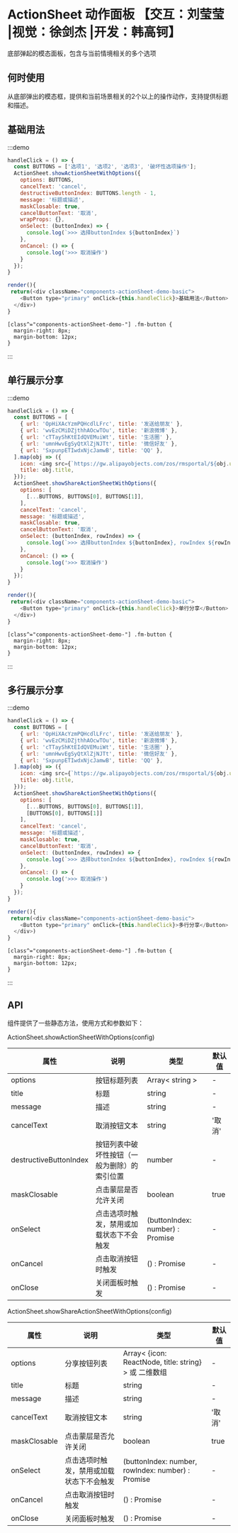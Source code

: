 # ActionSheet 动作面板 【交互：刘莹莹 |视觉：徐剑杰 |开发：韩高钶】

底部弹起的模态面板，包含与当前情境相关的多个选项

## 何时使用

从底部弹出的模态框，提供和当前场景相关的2个以上的操作动作，支持提供标题和描述。

## 基础用法

:::demo

```js
handleClick = () => {
  const BUTTONS = ['选项1', '选项2', '选项3', '破坏性选项操作'];
  ActionSheet.showActionSheetWithOptions({
    options: BUTTONS,
    cancelText: 'cancel',
    destructiveButtonIndex: BUTTONS.length - 1,
    message: '标题或描述',
    maskClosable: true,
    cancelButtonText: '取消',
    wrapProps: {},
    onSelect: (buttonIndex) => {
      console.log(`>>> 选择buttonIndex ${buttonIndex}`)
    },
    onCancel: () => {
      console.log('>>> 取消操作')
    }
  });
}

render(){
 return(<div className="components-actionSheet-demo-basic">
    <Button type="primary" onClick={this.handleClick}>基础用法</Button>
  </div>)
}
```

```less
[class^="components-actionSheet-demo-"] .fm-button {
  margin-right: 8px;
  margin-bottom: 12px;
}
```

:::

## 单行展示分享

:::demo

```js
handleClick = () => {
  const BUTTONS = [
    { url: 'OpHiXAcYzmPQHcdlLFrc', title: '发送给朋友' },
    { url: 'wvEzCMiDZjthhAOcwTOu', title: '新浪微博' },
    { url: 'cTTayShKtEIdQVEMuiWt', title: '生活圈' },
    { url: 'umnHwvEgSyQtXlZjNJTt', title: '微信好友' },
    { url: 'SxpunpETIwdxNjcJamwB', title: 'QQ' },
  ].map(obj => ({
    icon: <img src={`https://gw.alipayobjects.com/zos/rmsportal/${obj.url}.png`} alt={obj.title} style={{ width: 36 }} />,
    title: obj.title,
  }));
  ActionSheet.showShareActionSheetWithOptions({
    options: [
      [...BUTTONS, BUTTONS[0], BUTTONS[1]],
    ],
    cancelText: 'cancel',
    message: '标题或描述',
    maskClosable: true,
    cancelButtonText: '取消',
    onSelect: (buttonIndex, rowIndex) => {
      console.log(`>>> 选择buttonIndex ${buttonIndex}, rowIndex ${rowIndex}`)
    },
    onCancel: () => {
      console.log('>>> 取消操作')
    }
  });
}

render(){
 return(<div className="components-actionSheet-demo-basic">
    <Button type="primary" onClick={this.handleClick}>单行分享</Button>
  </div>)
}
```

```less
[class^="components-actionSheet-demo-"] .fm-button {
  margin-right: 8px;
  margin-bottom: 12px;
}
```

:::

## 多行展示分享

:::demo

```js
handleClick = () => {
  const BUTTONS = [
    { url: 'OpHiXAcYzmPQHcdlLFrc', title: '发送给朋友' },
    { url: 'wvEzCMiDZjthhAOcwTOu', title: '新浪微博' },
    { url: 'cTTayShKtEIdQVEMuiWt', title: '生活圈' },
    { url: 'umnHwvEgSyQtXlZjNJTt', title: '微信好友' },
    { url: 'SxpunpETIwdxNjcJamwB', title: 'QQ' },
  ].map(obj => ({
    icon: <img src={`https://gw.alipayobjects.com/zos/rmsportal/${obj.url}.png`} alt={obj.title} style={{ width: 36 }} />,
    title: obj.title,
  }));
  ActionSheet.showShareActionSheetWithOptions({
    options: [
      [...BUTTONS, BUTTONS[0], BUTTONS[1]],
      [BUTTONS[0], BUTTONS[1]]
    ],
    cancelText: 'cancel',
    message: '标题或描述',
    maskClosable: true,
    cancelButtonText: '取消',
    onSelect: (buttonIndex, rowIndex) => {
      console.log(`>>> 选择buttonIndex ${buttonIndex}, rowIndex ${rowIndex}`)
    },
    onCancel: () => {
      console.log('>>> 取消操作')
    }
  });
}

render(){
 return(<div className="components-actionSheet-demo-basic">
    <Button type="primary" onClick={this.handleClick}>多行分享</Button>
  </div>)
}
```

```less
[class^="components-actionSheet-demo-"] .fm-button {
  margin-right: 8px;
  margin-bottom: 12px;
}
```

:::

## API
组件提供了一些静态方法，使用方式和参数如下：

ActionSheet.showActionSheetWithOptions(config)

| 属性 | 说明         | 类型                                            | 默认值    |
| ---- | ------------ | ----------------------------------------------- | --------- |
| options | 按钮标题列表 | 	Array< string >  | - |
| title | 标题 | string | - |
| message | 描述 | string | - |
| cancelText | 取消按钮文本 | string | '取消' |
| destructiveButtonIndex | 按钮列表中破坏性按钮（一般为删除）的索引位置 | number | - |
| maskClosable | 点击蒙层是否允许关闭 | boolean | true |
| onSelect | 点击选项时触发，禁用或加载状态下不会触发 | (buttonIndex: number) : Promise | - |
| onCancel | 点击取消按钮时触发 | () : Promise | - |
| onClose | 关闭面板时触发 | () : Promise | - |


ActionSheet.showShareActionSheetWithOptions(config)

| 属性 | 说明         | 类型                                            | 默认值    |
| ---- | ------------ | ----------------------------------------------- | --------- |
| options | 分享按钮列表 | 	Array< {icon: ReactNode, title: string} > 或 二维数组  | - |
| title | 标题 | string | - |
| message | 描述 | string | - |
| cancelText | 取消按钮文本 | string | '取消' |
| maskClosable | 点击蒙层是否允许关闭 | boolean | true |
| onSelect | 点击选项时触发，禁用或加载状态下不会触发 | (buttonIndex: number, rowIndex: number) : Promise | - |
| onCancel | 点击取消按钮时触发 | () : Promise | - |
| onClose | 关闭面板时触发 | () : Promise | - |


